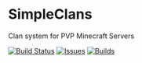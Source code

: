 SimpleClans
==========

Clan system for PVP Minecraft Servers

[![Build Status](https://travis-ci.org/marcelo-mason/SimpleClans.svg)](https://travis-ci.org/marcelo-mason/SimpleClans)
[![Issues](https://img.shields.io/github/issues/marcelo-mason/SimpleClans.svg)](https://github.com/marcelo-mason/SimpleClans/issues)
[![Builds](https://img.shields.io/badge/builds-download-blue.svg)](http://repo.sacredlabyrinth.net:8080/job/SimpleClans/)